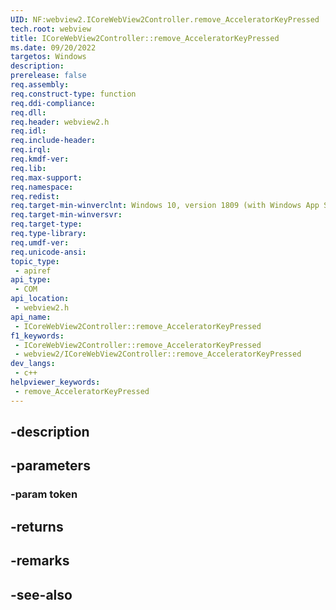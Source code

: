 ```yaml
---
UID: NF:webview2.ICoreWebView2Controller.remove_AcceleratorKeyPressed
tech.root: webview
title: ICoreWebView2Controller::remove_AcceleratorKeyPressed
ms.date: 09/20/2022
targetos: Windows
description: 
prerelease: false
req.assembly: 
req.construct-type: function
req.ddi-compliance: 
req.dll: 
req.header: webview2.h
req.idl: 
req.include-header: 
req.irql: 
req.kmdf-ver: 
req.lib: 
req.max-support: 
req.namespace: 
req.redist: 
req.target-min-winverclnt: Windows 10, version 1809 (with Windows App SDK 1.1 or later)
req.target-min-winversvr: 
req.target-type: 
req.type-library: 
req.umdf-ver: 
req.unicode-ansi: 
topic_type:
 - apiref
api_type:
 - COM
api_location:
 - webview2.h
api_name:
 - ICoreWebView2Controller::remove_AcceleratorKeyPressed
f1_keywords:
 - ICoreWebView2Controller::remove_AcceleratorKeyPressed
 - webview2/ICoreWebView2Controller::remove_AcceleratorKeyPressed
dev_langs:
 - c++
helpviewer_keywords:
 - remove_AcceleratorKeyPressed
---
```


## -description

## -parameters

### -param token

## -returns

## -remarks

## -see-also

